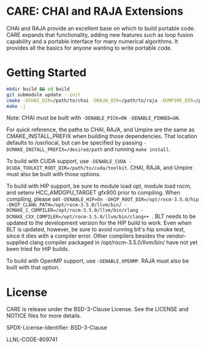 CARE: CHAI and RAJA Extensions
===============================
CHAI and RAJA provide an excellent base on which to build portable code. CARE expands that functionality, adding new features such as loop fusion capability and a portable interface for many numerical algorithms. It provides all the basics for anyone wanting to write portable code.

Getting Started
===============
```bash
mkdir build && cd build
git submodule update --init
cmake -DCHAI_DIR=/path/to/chai -DRAJA_DIR=/path/to/raja -DUMPIRE_DIR=/path/to/umpire ../
make -j
```

Note: CHAI must be built with `-DENABLE_PICK=ON -DENABLE_PINNED=ON`.

For quick reference, the paths to CHAI, RAJA, and Umpire are the same as CMAKE\_INSTALL\_PREFIX when building those dependencies. That location defaults to /usr/local, but can be specified by passing `-DCMAKE_INSTALL_PREFIX=/desired/path` and running `make install`.

To build with CUDA support, use `-DENABLE_CUDA -DCUDA_TOOLKIT_ROOT_DIR=/path/to/cuda/toolkit`. CHAI, RAJA, and Umpire must also be built with those options.

To build with HIP support, be sure to module load opt, module load rocm, and setenv HCC\_AMDGPU\_TARGET gfx900 prior to compiling. 
When compiling, please set `-DENABLE_HIP=On -DHIP_ROOT_DIR=/opt/rocm-3.5.0/hip -DHIP_CLANG_PATH=/opt/rocm-3.5.0/llvm/bin/ -DCMAKE_C_COMPILER=/opt/rocm-3.5.0/llvm/bin/clang -DCMAKE_CXX_COMPILER=/opt/rocm-3.5.0/llvm/bin/clang++ `. BLT needs to be updated to the development version for the HIP build to work. Even when BLT is updated, however, be sure to avoid running blt's hip smoke test, since it dies with a compiler error. 
Other compilers besides the vendor-supplied clang compiler packaged in /opt/rocm-3.5.0/llvm/bin/ have not yet been tried for HIP builds.
 
To build with OpenMP support, use `-DENABLE_OPENMP`. RAJA must also be built with that option.

License
=======
CARE is release under the BSD-3-Clause License. See the LICENSE and NOTICE files for more details.

SPDX-License-Identifier: BSD-3-Clause

LLNL-CODE-809741
